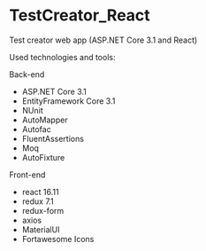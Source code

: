 # TestCreator_React

Test creator web app (ASP.NET Core 3.1 and React)

Used technologies and tools:

Back-end
- ASP.NET Core 3.1
- EntityFramework Core 3.1
- NUnit
- AutoMapper
- Autofac
- FluentAssertions
- Moq
- AutoFixture

Front-end
- react 16.11
- redux 7.1
- redux-form
- axios
- MaterialUI 
- Fortawesome Icons


